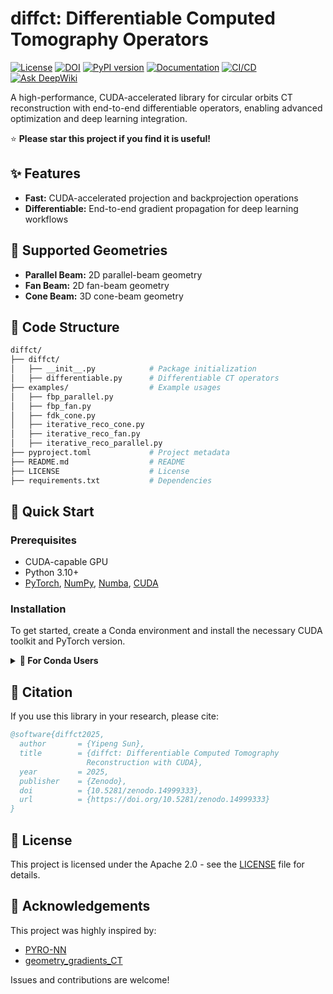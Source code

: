 # diffct: Differentiable Computed Tomography Operators

[![License](https://img.shields.io/badge/License-Apache_2.0-blue.svg?style=flat-square)](https://opensource.org/licenses/Apache-2.0)
[![DOI](https://img.shields.io/badge/DOI-10.5281%2Fzenodo.14999333-blue.svg?style=flat-square)](https://doi.org/10.5281/zenodo.14999333)
[![PyPI version](https://img.shields.io/pypi/v/diffct.svg?style=flat-square&logo=pypi&logoColor=white)](https://pypi.org/project/diffct/)
[![Documentation](https://img.shields.io/badge/docs-latest-brightgreen.svg?style=flat-square)](https://sypsyp97.github.io/diffct/)
[![CI/CD](https://img.shields.io/github/actions/workflow/status/sypsyp97/diffct/docs.yml?branch=main&label=CI&style=flat-square)](https://github.com/sypsyp97/diffct/actions)
[![Ask DeepWiki](https://deepwiki.com/badge.svg)](https://deepwiki.com/sypsyp97/diffct)

A high-performance, CUDA-accelerated library for circular orbits CT reconstruction with end-to-end differentiable operators, enabling advanced optimization and deep learning integration.

⭐ **Please star this project if you find it is useful!**

## ✨ Features

- **Fast:** CUDA-accelerated projection and backprojection operations
- **Differentiable:** End-to-end gradient propagation for deep learning workflows

## 📐 Supported Geometries

- **Parallel Beam:** 2D parallel-beam geometry
- **Fan Beam:** 2D fan-beam geometry
- **Cone Beam:** 3D cone-beam geometry

## 🧩 Code Structure

```bash
diffct/
├── diffct/
│   ├── __init__.py            # Package initialization
│   ├── differentiable.py      # Differentiable CT operators
├── examples/                  # Example usages
│   ├── fbp_parallel.py
│   ├── fbp_fan.py
│   ├── fdk_cone.py
│   ├── iterative_reco_cone.py
│   ├── iterative_reco_fan.py
│   ├── iterative_reco_parallel.py
├── pyproject.toml             # Project metadata
├── README.md                  # README
├── LICENSE                    # License
├── requirements.txt           # Dependencies
```

## 🚀 Quick Start

### Prerequisites

- CUDA-capable GPU
- Python 3.10+
- [PyTorch](https://pytorch.org/get-started/locally/), [NumPy](https://numpy.org/), [Numba](https://numba.readthedocs.io/en/stable/user/installing.html), [CUDA](https://developer.nvidia.com/cuda-toolkit)

### Installation

To get started, create a Conda environment and install the necessary CUDA toolkit and PyTorch version.

<details>
<summary><b>🐍 For Conda Users</b></summary>

**CUDA 12:**
```bash
# Create and activate conda environment
conda create -n diffct python=3.12
conda activate diffct

# Install CUDA Toolkit, PyTorch, and Numba
conda install nvidia/label/cuda-12.8.1::cuda-toolkit
pip3 install torch torchvision torchaudio --index-url https://download.pytorch.org/whl/cu128
pip install numba-cuda[cu12]

# Install diffct
pip install diffct
```

**CUDA 11:**
```bash
# Create and activate conda environment
conda create -n diffct python=3.12
conda activate diffct

# Install CUDA Toolkit, PyTorch, and Numba
conda install nvidia/label/cuda-11.8.0::cuda-toolkit
pip3 install torch torchvision torchaudio --index-url https://download.pytorch.org/whl/cu118
pip install numba-cuda[cu11]

# Install diffct
pip install diffct
```
</details>

## 📝 Citation

If you use this library in your research, please cite:

```bibtex
@software{diffct2025,
  author       = {Yipeng Sun},
  title        = {diffct: Differentiable Computed Tomography 
                 Reconstruction with CUDA},
  year         = 2025,
  publisher    = {Zenodo},
  doi          = {10.5281/zenodo.14999333},
  url          = {https://doi.org/10.5281/zenodo.14999333}
}
```

## 📄 License

This project is licensed under the Apache 2.0 - see the [LICENSE](LICENSE) file for details.

## 🙏 Acknowledgements

This project was highly inspired by:

- [PYRO-NN](https://github.com/csyben/PYRO-NN)
- [geometry_gradients_CT](https://github.com/mareikethies/geometry_gradients_CT)

Issues and contributions are welcome!
